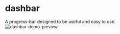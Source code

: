 # dashbar
A progress-bar designed to be useful and easy to use.
![dashbar-demo-preview](https://github.com/xyzpw/dashbar/assets/76017734/d5a3bd52-2bc5-455d-ba63-fe28249defe8)
